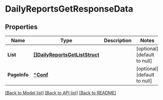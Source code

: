 # DailyReportsGetResponseData

## Properties
Name | Type | Description | Notes
------------ | ------------- | ------------- | -------------
**List** | [**[]DailyReportsGetListStruct**](DailyReportsGetListStruct.md) |  | [optional] [default to null]
**PageInfo** | [***Conf**](conf.md) |  | [optional] [default to null]

[[Back to Model list]](../README.md#documentation-for-models) [[Back to API list]](../README.md#documentation-for-api-endpoints) [[Back to README]](../README.md)


